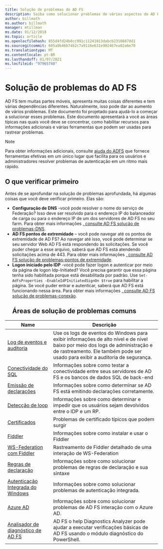 ```yaml
---
title: Solução de problemas do AD FS
description: Saiba como solucionar problemas de vários aspectos do AD FS.
author: billmath
ms.author: billmath
manager: mtillman
ms.date: 01/12/2018
ms.topic: article
ms.openlocfilehash: 855d4fd24b0cc991c11241013dabcb2310887dd1
ms.sourcegitcommit: 605a9b46b74b2c7a9116e631e902467ea02a6e70
ms.translationtype: MT
ms.contentlocale: pt-BR
ms.lasthandoff: 01/07/2021
ms.locfileid: "97965748"
---
```

# <a name="troubleshooting-ad-fs"></a>Solução de problemas do AD FS
AD FS tem muitas partes móveis, apresenta muitas coisas diferentes e tem várias dependências diferentes.  Naturalmente, isso pode dar ao aumento de vários problemas.  Este documento foi projetado para ajudá-lo a começar a solucionar esses problemas.  Este documento apresentará a você as áreas típicas nas quais você deve se concentrar, como habilitar recursos para informações adicionais e várias ferramentas que podem ser usadas para rastrear problemas.

>[!NOTE]
>Para obter informações adicionais, consulte [ajuda do ADFS](https://adfshelp.microsoft.com) que fornece ferramentas efetivas em um único lugar que facilita para os usuários e administradores resolver problemas de autenticação em um ritmo mais rápido.


## <a name="what-to-check-first"></a>O que verificar primeiro
Antes de se aprofundar na solução de problemas aprofundada, há algumas coisas que você deve verificar primeiro.  Elas são:
- **Configuração de DNS** -você pode resolver o nome do serviço de Federação?  Isso deve ser resolvido para o endereço IP do balanceador de carga ou para o endereço IP de um dos servidores de AD FS no seu farm.  Para obter mais informações [, consulte AD FS solução de problemas-DNS](ad-fs-tshoot-dns.md).
- **AD FS pontos de extremidade** – você pode navegar até os pontos de extremidade de AD FS?  Ao navegar até isso, você pode determinar se seu servidor Web AD FS está respondendo às solicitações.  Se você puder chegar a esse arquivo, saberá que AD FS está atendendo solicitações acima de 443.  Para obter mais informações [, consulte AD FS solução de problemas-pontos de extremidade](ad-fs-tshoot-endpoints.md).
- **Logon iniciado pelo IDP** -você pode fazer logon e autenticar por meio da página de logon Idp-Initiated?  Você precisa garantir que essa página tenha sido habilitada porque está desabilitada por padrão.  Use `Set-AdfsProperties -EnableIdPInitiatedSignOn $true` para habilitar a página.  Se você puder entrar e autenticar, saberá que AD FS está funcionando nessa área.  Para obter mais informações [, consulte AD FS solução de problemas-conexão](ad-fs-tshoot-initiatedsignon.md).
  ##  <a name="common-troubleshooting-areas"></a>Áreas de solução de problemas comuns

|Name|Descrição|
|-----|-----|
|[Log de eventos e auditoria](ad-fs-tshoot-logging.md)|Use os logs de eventos do Windows para exibir informações de alto nível e de nível baixo por meio dos logs de administração e de rastreamento.  Ele também pode ser usado para exibir a auditoria de segurança.|
|[Conectividade do SQL](ad-fs-tshoot-sql.md)|Informações sobre como testar a conectividade entre seus servidores de AD FS e os bancos de dados SQL de back-end|
|[Emissão de declarações](ad-fs-tshoot-claims-issuance.md)|Informações sobre como determinar se AD FS está emitindo declarações corretamente.|
|[Detecção de loop](ad-fs-tshoot-loop.md)|Informações sobre como determinar e impedir que os usuários sejam devolvidos entre o IDP e um RP.|
|[Certificados](ad-fs-tshoot-certs.md)|Problemas de certificado típicos que podem surgir|
|[Fiddler](ad-fs-tshoot-fiddler.md)|Informações sobre como instalar e usar o Fiddler|
|[WS-Federation com Fiddler](ad-fs-tshoot-fiddler-ws-fed.md)|Rastreamento de Fiddler detalhado de uma interação de WS-Federation|
|[Regras de declaração](ad-fs-tshoot-claims-rules.md)|Informações sobre como solucionar problemas de regras de declaração e sua sintaxe|
|[Autenticação Integrada do Windows](ad-fs-tshoot-iwa.md)|Informações sobre como solucionar problemas de autenticação integrada.|
|[Azure AD](ad-fs-tshoot-azure.md)|Informações sobre como solucionar problemas de AD FS interação com o Azure AD.|
|[Analisador de diagnóstico de AD FS](ad-fs-diagnostics-analyzer.md)|AD FS o help Diagnostics Analyzer pode ajudar a executar verificações básicas de AD FS usando o módulo diagnóstico do PowerShell.
